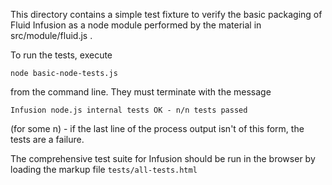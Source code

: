 This directory contains a simple test fixture to verify the basic packaging of Fluid Infusion as a node module
performed by the material in src/module/fluid.js .

To run the tests, execute

    node basic-node-tests.js

from the command line. They must terminate with the message

    Infusion node.js internal tests OK - n/n tests passed

(for some n) - if the last line of the process output isn't of this form,
the tests are a failure.

The comprehensive test suite for Infusion should be run in the browser by loading the markup file `tests/all-tests.html`
